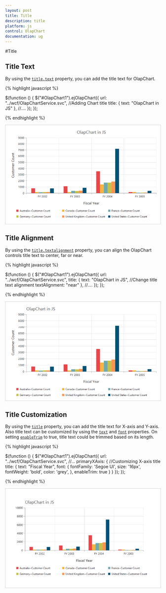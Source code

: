 ```yaml
---
layout: post
title: Title
description: title
platform: js
control: OlapChart
documentation: ug
---
```


#Title

## Title Text
By using the [`title.text`](/js/api/ejchart#members:title-text) property, you can add the title text for OlapChart.
 

{% highlight javascript %}

$(function () {
   $("#OlapChart1").ejOlapChart({
       url: "../wcf/OlapChartService.svc",
       //Adding Chart title
       title: {
          text: "OlapChart in JS"
       },
       //....
    });
});

{% endhighlight %}

![](/js/OlapChart/Title_images/Title_img1.png) 

## Title Alignment

By using the [`title.textalignment`](/js/api/ejchart#members:title-textalignment) property, you can align the OlapChart controls title text to center, far or near.

{% highlight javascript %}

$(function () {
   $("#OlapChart1").ejOlapChart({
       url: "../wcf/OlapChartService.svc",
       title: {
            text: "OlapChart in JS", 
            //Change title text alignment
            textAlignment: "near"
       },
       //....
    });
});

{% endhighlight %}

![](/js/OlapChart/Title_images/Title_img2.png) 

## Title Customization
By using the [`title`](/js/api/ejchart#members:title) property, you can add the title text for X-axis and Y-axis. Also title text can be customized by using the [`text`](/js/api/ejchart#members:title-text) and [`font`](/js/api/ejchart#members:title-font) properties. On setting [`enableTrim`](/js/api/ejchart#members:primaryyaxis-enabletrim) to true, title text could be trimmed based on its length.

{% highlight javascript %}

$(function () {
      $("#OlapChart1").ejOlapChart({
           url: "../wcf/OlapChartService.svc",
           //...
          primaryXAxis: {
              //Customizing X-axis title
              title: {
                 text: "Fiscal Year",
                 font: {
                    fontFamily: 'Segoe UI',
                    size: '16px',
                    fontWeight: 'bold',
                    color: 'grey',
                 },
                 enableTrim: true
              }
          }
     });
 });

{% endhighlight %}

![](/js/OlapChart/Title_images/Title_img3.png) 

